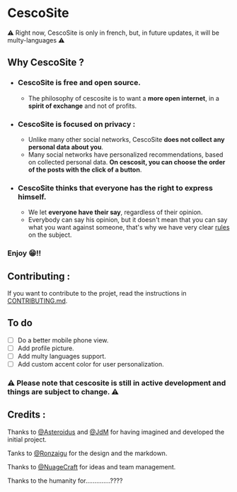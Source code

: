 # CescoSite
⚠️ Right now, CescoSite is only in french, but, in future updates, it will be multy-languages ⚠️
## Why CescoSite ?
* ### CescoSite is **free** and **open source**.
  * The philosophy of cescosite is to want a **more open internet**, in a **spirit of exchange** and not of profits.
* ### CescoSite is focused on **privacy** : 
  * Unlike many other social networks, CescoSite **does not collect any personal data about you**.
  * Many social networks have personalized recommendations, based on collected personal data. **On cescosit, you can choose the order of the posts with the click of a button**.
* ### CescoSite thinks that everyone has the right to **express himself**.
  * We let **everyone have their say**, regardless of their opinion.
  * Everybody can say his opinion, but it doesn't mean that you can say what you want against someone, that's why we have very clear [rules](https://rmbi.ch/cescosite/pages/rules.html) on the subject.

### Enjoy 😁!!

## Contributing :
If you want to contribute to the projet, read the instructions in [CONTRIBUTING.md](https://github.com/asterjdm/Cescosite/CONTRIBUTING.md).

## To do
- [ ] Do a better mobile phone view.
- [ ] Add profile picture.
- [ ] Add multy languages support.
- [ ] Add custom accent color  for user personalization.

### ⚠️ Please note that cescosite is still in active development and things are subject to change. ⚠️

## Credits :
Thanks to [@Asteroidus](https://github.com/AstroidusTv) and [@JdM](https://github.com/judemont) for having imagined and developed the initial project.

Tanks to [@Ronzaigu](https://github.comm/Ronzaigu) for the design and the markdown.

Thanks to [@NuageCraft](https://github.com/Nuagecraft) for ideas and team management.

Thanks to the humanity for..............????
